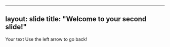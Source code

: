 
---
layout: slide
title: "Welcome to your second slide!"
---

Your text
Use the left arrow to go back!
